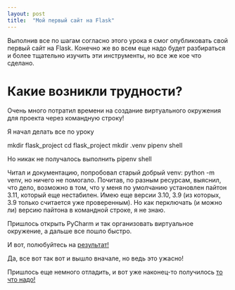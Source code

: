 ```yaml
---
layout: post
title:  "Мой первый сайт на Flask"
---
```

Выполнив все по шагам согласно этого урока я смог опубликовать свой первый сайт на Flask. Конечно же во всем еще надо будет разбираться и более тщательно изучить эти инструменты, но все же кое что сделано. 

# Какие возникли трудности? 

Очень много потратил времени на создание виртуального окружения для проекта через командную строку!

Я начал делать все по уроку

mkdir flask_project
cd flask_project
mkdir .venv
pipenv shell

Но никак не получалось выполнить pipenv shell

Читал и документацию, попробовал старый добрый  venv: python -m venv, но ничего не помогало. Почитав, по разным ресурсам, выяснил, что дело, возможно в том, что у меня по умолчанию установлен пайтон 3.11, который еще нестабилен. Имею еще версии 3.10, 3.9 (из которых, 3.9 только считается уже проверенным). Но как перключать (и можно ли) версию пайтона в командной строке, я не знаю. 

Пришлось открыть PyCharm и так организовать виртуальное окружение, а дальше все пошло быстро.

И вот, полюбуйтесь на [результат!](https://uzundemir.github.io/step4/)

Да, все вот так вот и вышло вначале, но ведь это ужасно!

Пришлось еще немного отладить, и вот уже наконец-то получилось [то что надо!](https://uzundemir.github.io/flask_site)




